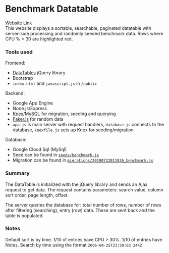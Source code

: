 # Benchmark Datatable
[Website Link](https://benchmark.jonathanhsu.me/)  
This website displays a sortable, searchable, paginated datatable with server-side processing and randomly seeded benchmark data. Rows where CPU % > 30 are highlighted red. 

### Tools used
Frontend:
 - [DataTables](https://datatables.net/) jQuery library
 - Bootstrap
 - `index.html` and `javascript.js` in `/public`

Backend: 
 - Google App Engine
 - Node.js/Express
 - [Knex](https://www.npmjs.com/package/knex)/MySQL for migration, seeding and querying
 - [Faker.js](https://www.npmjs.com/package/faker) for random data
 - `app.js` is main server with request handlers, `database.js` connects to the database, `knexfile.js` sets up Knex for seeding/migration

Database: 
 - Google Cloud Sql (MySql)
 - Seed can be found in [`seeds/benchmark.js`](https://github.com/jonshsu/benchmark-datatable/blob/master/seeds/benchmark.js)
 - Migration can be found in [`migrations/20190722011936_benchmark.js`](https://github.com/jonshsu/benchmark-datatable/blob/master/migrations/20190722011936_benchmark.js)

### Summary
The DataTable is initialized with the jQuery library and sends an Ajax request to get data. The request contains parameters: search value, column sort order, page length, offset. 

The server queries the database for: total number of rows, number of rows after filtering (searching), entry (row) data. These are sent back and the table is populated. 

### Notes
Default sort is by time. 1/10 of entries have CPU > 30%. 1/10 of entries have Notes. Search by time using the format `2006-04-25T23:59:03.244Z`
